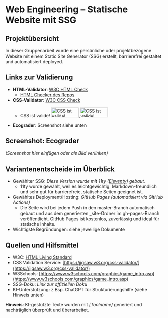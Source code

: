 # Web Engineering – Statische Website mit SSG

## Projektübersicht

In dieser Gruppenarbeit wurde eine persönliche oder projektbezogene Website mit einem Static Site Generator (SSG) erstellt, barrierefrei gestaltet und automatisiert deployed.

## Links zur Validierung

- **HTML-Validator**: [W3C HTML Check](https://validator.w3.org/nu/?doc=URL_EINTRAGEN)
  - [HTML Checker des Repos](https://validator.w3.org/nu/?showsource=yes&showoutline=yes&showimagereport=yes&doc=https%3A%2F%2Fwikonire.github.io%2FTEKO-ssg-11ty%2F) 
- **CSS-Validator**: [W3C CSS Check](https://jigsaw.w3.org/css-validator/validator?uri=URL_EINTRAGEN)
  - <p>CSS ist valide!
    <a href="https://jigsaw.w3.org/css-validator/validator?uri=https://wikonire.github.io/TEKO-ssg-11ty/">
        <img style="border:0;width:88px;height:31px"
            src="https://jigsaw.w3.org/css-validator/images/vcss"
            alt="CSS ist valide!" />
    </a><a href="https://jigsaw.w3.org/css-validator/validator?uri=https://wikonire.github.io/TEKO-ssg-11ty/">
        <img style="border:0;width:88px;height:31px"
            src="https://jigsaw.w3.org/css-validator/images/vcss-blue"
            alt="CSS ist valide!" />
    </a>
</p>

- **Ecograder**: Screenshot siehe unten


## Screenshot: Ecograder

*(Screenshot hier einfügen oder als Bild verlinken)*

## Variantenentscheide im Überblick

- Gewählter SSG: *Diese Version wurde mit 11ty ([Eleventy](https://www.11ty.dev/)) gebaut.*
  - 11ty wurde gewählt, weil es leichtgewichtig, Markdown-freundlich und sehr gut für barrierefreie, statische Seiten geeignet ist.
- Gewähltes Deployment/Hosting: *GitHub Pages (automatisiert via GitHub Actions)*
  - Die Seite wird bei jedem Push in den master-Branch automatisch gebaut und aus dem generierten _site-Ordner im gh-pages-Branch veröffentlicht. GitHub Pages ist kostenlos, zuverlässig und ideal für statische Inhalte.
- Wichtigste Begründungen: siehe jeweilige Dokumente

## Quellen und Hilfsmittel

- W3C: [HTML Living Standard](https://html.spec.whatwg.org/)
- CSS Validation Service: [https://jigsaw.w3.org/css-validator/](https://jigsaw.w3.org/css-validator/)
- W3Schools: [https://www.w3schools.com/graphics/game_intro.asp](https://www.w3schools.com/graphics/game_intro.asp)
- SSG-Doku: *Link zur offiziellen Doku*
- KI-Unterstützung: z.Bsp. ChatGPT für Strukturierungshilfe (siehe Hinweis unten)

**Hinweis**: KI-gestützte Texte wurden mit *[Toolname]* generiert und nachträglich überprüft und überarbeitet.

